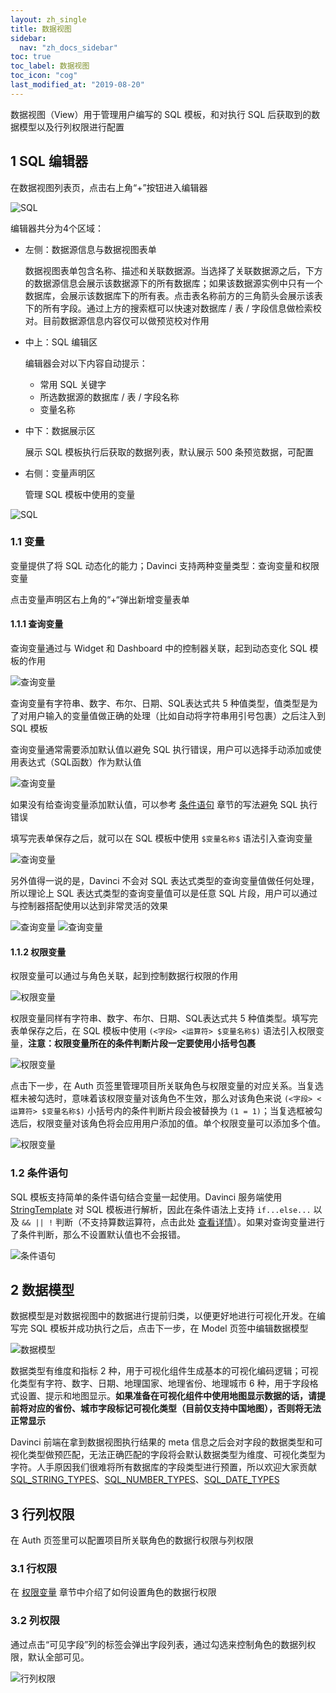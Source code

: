 ```yaml
---
layout: zh_single
title: 数据视图
sidebar:
  nav: "zh_docs_sidebar"
toc: true
toc_label: 数据视图
toc_icon: "cog"
last_modified_at: "2019-08-20"
---
```


数据视图（View）用于管理用户编写的 SQL 模板，和对执行 SQL 后获取到的数据模型以及行列权限进行配置

## 1 SQL 编辑器

在数据视图列表页，点击右上角“+”按钮进入编辑器

![SQL](../../assets/images/view/1.1.png)

编辑器共分为4个区域：
- 左侧：数据源信息与数据视图表单

  数据视图表单包含名称、描述和关联数据源。当选择了关联数据源之后，下方的数据源信息会展示该数据源下的所有数据库；如果该数据源实例中只有一个数据库，会展示该数据库下的所有表。点击表名称前方的三角箭头会展示该表下的所有字段。通过上方的搜索框可以快速对数据库 / 表 / 字段信息做检索校对。目前数据源信息内容仅可以做预览校对作用

- 中上：SQL 编辑区

  编辑器会对以下内容自动提示：
  
  - 常用 SQL 关键字
  - 所选数据源的数据库 / 表 / 字段名称
  - 变量名称

- 中下：数据展示区

  展示 SQL 模板执行后获取的数据列表，默认展示 500 条预览数据，可配置

- 右侧：变量声明区

  管理 SQL 模板中使用的变量

![SQL](../../assets/images/view/1.2.png)

### 1.1 变量

变量提供了将 SQL 动态化的能力；Davinci 支持两种变量类型：查询变量和权限变量

点击变量声明区右上角的“+“弹出新增变量表单

#### 1.1.1 查询变量

查询变量通过与 Widget 和 Dashboard 中的控制器关联，起到动态变化 SQL 模板的作用

![查询变量](../../assets/images/view/1.1.1.png)

查询变量有字符串、数字、布尔、日期、SQL表达式共 5 种值类型，值类型是为了对用户输入的变量值做正确的处理（比如自动将字符串用引号包裹）之后注入到 SQL 模板

查询变量通常需要添加默认值以避免 SQL 执行错误，用户可以选择手动添加或使用表达式（SQL函数）作为默认值

![查询变量](../../assets/images/view/1.1.2.png)

如果没有给查询变量添加默认值，可以参考 [条件语句](2.2-view#12-条件语句) 章节的写法避免 SQL 执行错误

填写完表单保存之后，就可以在 SQL 模板中使用 `$变量名称$` 语法引入查询变量

![查询变量](../../assets/images/view/1.1.3.png)

另外值得一说的是，Davinci 不会对 SQL 表达式类型的查询变量值做任何处理，所以理论上 SQL 表达式类型的查询变量值可以是任意 SQL 片段，用户可以通过与控制器搭配使用以达到非常灵活的效果

![查询变量](../../assets/images/view/1.1.4.png)
![查询变量](../../assets/images/view/1.1.5.png)

#### 1.1.2 权限变量

权限变量可以通过与角色关联，起到控制数据行权限的作用

![权限变量](../../assets/images/view/1.2.1.png)

权限变量同样有字符串、数字、布尔、日期、SQL表达式共 5 种值类型。填写完表单保存之后，在 SQL 模板中使用 `(<字段> <运算符> $变量名称$)` 语法引入权限变量，**注意：权限变量所在的条件判断片段一定要使用小括号包裹**

![权限变量](../../assets/images/view/1.2.2.png)

点击下一步，在 Auth 页签里管理项目所关联角色与权限变量的对应关系。当复选框未被勾选时，意味着该权限变量对该角色不生效，那么对该角色来说 `(<字段> <运算符> $变量名称$)` 小括号内的条件判断片段会被替换为 `(1 = 1)`；当复选框被勾选后，权限变量对该角色将会应用用户添加的值。单个权限变量可以添加多个值。

![权限变量](../../assets/images/view/1.2.3.png)

### 1.2 条件语句

SQL 模板支持简单的条件语句结合变量一起使用。Davinci 服务端使用 [StringTemplate](https://www.stringtemplate.org/) 对 SQL 模板进行解析，因此在条件语法上支持 `if...else...` 以及 `&& || !` 判断（不支持算数运算符，点击此处 [查看详情](https://github.com/antlr/stringtemplate4/blob/master/doc/templates.md#conditionals)）。如果对查询变量进行了条件判断，那么不设置默认值也不会报错。

![条件语句](../../assets/images/view/1.2.4.png)

## 2 数据模型

数据模型是对数据视图中的数据进行提前归类，以便更好地进行可视化开发。在编写完 SQL 模板并成功执行之后，点击下一步，在 Model 页签中编辑数据模型

![数据模型](../../assets/images/view/2.1.png)

数据类型有维度和指标 2 种，用于可视化组件生成基本的可视化编码逻辑；可视化类型有字符、数字、日期、地理国家、地理省份、地理城市 6 种，用于字段格式设置、提示和地图显示。**如果准备在可视化组件中使用地图显示数据的话，请提前将对应的省份、城市字段标记可视化类型（目前仅支持中国地图），否则将无法正常显示**

Davinci 前端在拿到数据视图执行结果的 meta 信息之后会对字段的数据类型和可视化类型做预匹配，无法正确匹配的字段将会默认数据类型为维度、可视化类型为字符。人手原因我们很难将所有数据库的字段类型进行预置，所以欢迎大家贡献 [SQL_STRING_TYPES](https://github.com/edp963/davinci/blob/master/webapp/app/globalConstants.ts#L176)、[SQL_NUMBER_TYPES](https://github.com/edp963/davinci/blob/master/webapp/app/globalConstants.ts#L183)、[SQL_DATE_TYPES](https://github.com/edp963/davinci/blob/master/webapp/app/globalConstants.ts#L188)

## 3 行列权限

在 Auth 页签里可以配置项目所关联角色的数据行权限与列权限

### 3.1 行权限

在 [权限变量](2.2-view#112-权限变量) 章节中介绍了如何设置角色的数据行权限

### 3.2 列权限

通过点击“可见字段”列的标签会弹出字段列表，通过勾选来控制角色的数据列权限，默认全部可见。

![行列权限](../../assets/images/view/3.1.png)
